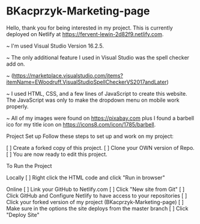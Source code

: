 # BKacprzyk-Marketing-page

Hello, thank you for being interested in my project. This is currently deployed on Netlify at https://fervent-lewin-2d82f9.netlify.com.

~ I'm used Visual Studio Version 16.2.5. 

~ The only additional feature I used in Visual Studio was the spell checker add on. 

~ (https://marketplace.visualstudio.com/items?itemName=EWoodruff.VisualStudioSpellCheckerVS2017andLater)

~ I used HTML, CSS, and a few lines of JavaScript to create this website. The JavaScript was only to make the dropdown menu on mobile work properly.
  
~ All of my images were found on https://pixabay.com plus I found a barbell ico for my title icon on https://icons8.com/icon/1785/barbell.



Project Set up
Follow these steps to set up and work on my project:

[ ] Create a forked copy of this project.
[ ] Clone your OWN version of Repo.
[ ] You are now ready to edit this project.



To Run the Project

Locally 
[ ] Right click the HTML code and click "Run in browser"

Online
[ ] Link your GitHub to Netlify.com
[ ] Click "New site from Git"
[ ] Click GitHub and Configure Netlify to have access to your repositories
[ ] Click your forked version of my project (BKacprzyk-Marketing-page) 
[ ] Make sure in the options the site deploys from the master branch
[ ] Click "Deploy Site"